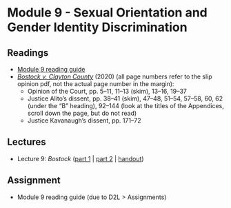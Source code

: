 # Module 9 - Sexual Orientation and Gender Identity Discrimination

## Readings

- [Module 9 reading guide]((https://github.com/dingherself/phil-324/raw/main/reading-guides/09-reading-guide.docx))
- [*Bostock v. Clayton County*](https://www.supremecourt.gov/opinions/19pdf/17-1618_hfci.pdf) (2020) (all page numbers refer to the slip opinion pdf, not the actual page number in the margin):
	- Opinion of the Court, pp. 5–11, 11–13 (skim), 13–16, 19–37
	- Justice Alito’s dissent, pp. 38–41 (skim), 47–48, 51–54, 57–58, 60, 62 (under the “B” heading), 92–144 (look at the titles of the Appendices, scroll down the page, but do not read)
	- Justice Kavanaugh’s dissent, pp. 171–72

## Lectures

- Lecture 9: *Bostock* ([part 1](https://youtu.be/LK_RbmhT9y4) \| [part 2](https://youtu.be/oUuQ3MQj4yQ) \| [handout](https://github.com/dingherself/phil-324/blob/main/handouts/09-bostock.md))

## Assignment

- Module 9 reading guide (due to D2L > Assignments)